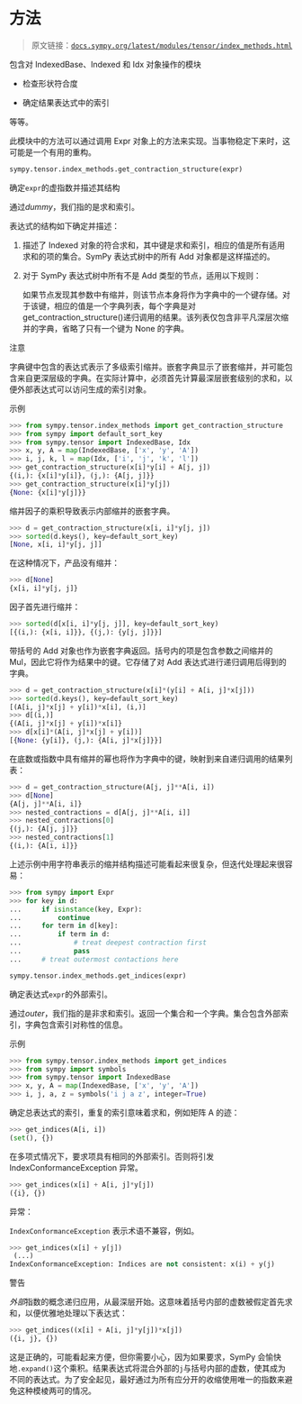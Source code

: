 # 方法

> 原文链接：[`docs.sympy.org/latest/modules/tensor/index_methods.html`](https://docs.sympy.org/latest/modules/tensor/index_methods.html)

包含对 IndexedBase、Indexed 和 Idx 对象操作的模块

+   检查形状符合度

+   确定结果表达式中的索引

等等。

此模块中的方法可以通过调用 Expr 对象上的方法来实现。当事物稳定下来时，这可能是一个有用的重构。

```py
sympy.tensor.index_methods.get_contraction_structure(expr)
```

确定`expr`的虚指数并描述其结构

通过*dummy*，我们指的是求和索引。

表达式的结构如下确定并描述：

1.  描述了 Indexed 对象的符合求和，其中键是求和索引，相应的值是所有适用求和的项的集合。SymPy 表达式树中的所有 Add 对象都是这样描述的。

1.  对于 SymPy 表达式树中所有不是 Add 类型的节点，适用以下规则：

    如果节点发现其参数中有缩并，则该节点本身将作为字典中的一个键存储。对于该键，相应的值是一个字典列表，每个字典是对 get_contraction_structure()递归调用的结果。该列表仅包含非平凡深层次缩并的字典，省略了只有一个键为 None 的字典。

注意

字典键中包含的表达式表示了多级索引缩并。嵌套字典显示了嵌套缩并，并可能包含来自更深层级的字典。在实际计算中，必须首先计算最深层嵌套级别的求和，以便外部表达式可以访问生成的索引对象。

示例

```py
>>> from sympy.tensor.index_methods import get_contraction_structure
>>> from sympy import default_sort_key
>>> from sympy.tensor import IndexedBase, Idx
>>> x, y, A = map(IndexedBase, ['x', 'y', 'A'])
>>> i, j, k, l = map(Idx, ['i', 'j', 'k', 'l'])
>>> get_contraction_structure(x[i]*y[i] + A[j, j])
{(i,): {x[i]*y[i]}, (j,): {A[j, j]}}
>>> get_contraction_structure(x[i]*y[j])
{None: {x[i]*y[j]}} 
```

缩并因子的乘积导致表示内部缩并的嵌套字典。

```py
>>> d = get_contraction_structure(x[i, i]*y[j, j])
>>> sorted(d.keys(), key=default_sort_key)
[None, x[i, i]*y[j, j]] 
```

在这种情况下，产品没有缩并：

```py
>>> d[None]
{x[i, i]*y[j, j]} 
```

因子首先进行缩并：

```py
>>> sorted(d[x[i, i]*y[j, j]], key=default_sort_key)
[{(i,): {x[i, i]}}, {(j,): {y[j, j]}}] 
```

带括号的 Add 对象也作为嵌套字典返回。括号内的项是包含参数之间缩并的 Mul，因此它将作为结果中的键。它存储了对 Add 表达式进行递归调用后得到的字典。

```py
>>> d = get_contraction_structure(x[i]*(y[i] + A[i, j]*x[j]))
>>> sorted(d.keys(), key=default_sort_key)
[(A[i, j]*x[j] + y[i])*x[i], (i,)]
>>> d[(i,)]
{(A[i, j]*x[j] + y[i])*x[i]}
>>> d[x[i]*(A[i, j]*x[j] + y[i])]
[{None: {y[i]}, (j,): {A[i, j]*x[j]}}] 
```

在底数或指数中具有缩并的幂也将作为字典中的键，映射到来自递归调用的结果列表：

```py
>>> d = get_contraction_structure(A[j, j]**A[i, i])
>>> d[None]
{A[j, j]**A[i, i]}
>>> nested_contractions = d[A[j, j]**A[i, i]]
>>> nested_contractions[0]
{(j,): {A[j, j]}}
>>> nested_contractions[1]
{(i,): {A[i, i]}} 
```

上述示例中用字符串表示的缩并结构描述可能看起来很复杂，但迭代处理起来很容易：

```py
>>> from sympy import Expr
>>> for key in d:
...     if isinstance(key, Expr):
...         continue
...     for term in d[key]:
...         if term in d:
...             # treat deepest contraction first
...             pass
...     # treat outermost contactions here 
```

```py
sympy.tensor.index_methods.get_indices(expr)
```

确定表达式`expr`的外部索引。

通过*outer*，我们指的是非求和索引。返回一个集合和一个字典。集合包含外部索引，字典包含索引对称性的信息。

示例

```py
>>> from sympy.tensor.index_methods import get_indices
>>> from sympy import symbols
>>> from sympy.tensor import IndexedBase
>>> x, y, A = map(IndexedBase, ['x', 'y', 'A'])
>>> i, j, a, z = symbols('i j a z', integer=True) 
```

确定总表达式的索引，重复的索引意味着求和，例如矩阵 A 的迹：

```py
>>> get_indices(A[i, i])
(set(), {}) 
```

在多项式情况下，要求项具有相同的外部索引。否则将引发 IndexConformanceException 异常。

```py
>>> get_indices(x[i] + A[i, j]*y[j])
({i}, {}) 
```

异常：

`IndexConformanceException` 表示术语不兼容，例如。

```py
>>> get_indices(x[i] + y[j])                
 (...)
IndexConformanceException: Indices are not consistent: x(i) + y(j) 
```

警告

*外部*指数的概念递归应用，从最深层开始。这意味着括号内部的虚数被假定首先求和，以便优雅地处理以下表达式：

```py
>>> get_indices((x[i] + A[i, j]*y[j])*x[j])
({i, j}, {}) 
```

这是正确的，可能看起来方便，但你需要小心，因为如果要求，SymPy 会愉快地`.expand()`这个乘积。结果表达式将混合外部的`j`与括号内部的虚数，使其成为不同的表达式。为了安全起见，最好通过为所有应分开的收缩使用唯一的指数来避免这种模棱两可的情况。
